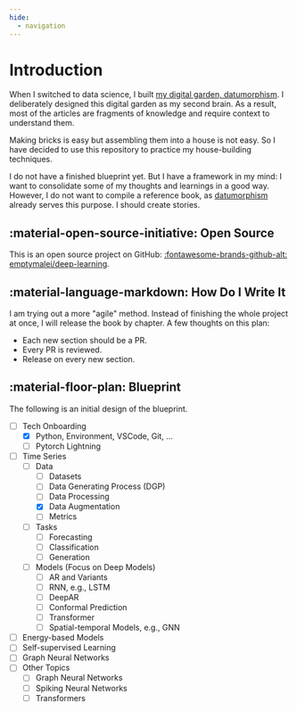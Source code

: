 ```yaml
---
hide:
  - navigation
---
```

# Introduction


When I switched to data science, I built [my digital garden, datumorphism](https://datumorphism.leima.is/). I deliberately designed this digital garden as my second brain. As a result, most of the articles are fragments of knowledge and require context to understand them.

Making bricks is easy but assembling them into a house is not easy. So I have decided to use this repository to practice my house-building techniques.

I do not have a finished blueprint yet. But I have a framework in my mind: I want to consolidate some of my thoughts and learnings in a good way. However, I do not want to compile a reference book, as [datumorphism](https://datumorphism.leima.is/) already serves this purpose. I should create stories.

## :material-open-source-initiative: Open Source

This is an open source project on GitHub: [:fontawesome-brands-github-alt: emptymalei/deep-learning](https://github.com/emptymalei/deep-learning).


## :material-language-markdown: How Do I Write It

I am trying out a more "agile" method. Instead of finishing the whole project at once, I will release the book by chapter. A few thoughts on this plan:

- Each new section should be a PR.
- Every PR is reviewed.
- Release on every new section.


## :material-floor-plan: Blueprint

The following is an initial design of the blueprint.

- [ ] Tech Onboarding
    - [x] Python, Environment, VSCode, Git, ...
    - [ ] Pytorch Lightning
- [ ] Time Series
    - [ ] Data
        - [ ] Datasets
        - [ ] Data Generating Process (DGP)
        - [ ] Data Processing
        - [x] Data Augmentation
        - [ ] Metrics
    - [ ] Tasks
        - [ ] Forecasting
        - [ ] Classification
        - [ ] Generation
    - [ ] Models (Focus on Deep Models)
        - [ ] AR and Variants
        - [ ] RNN, e.g., LSTM
        - [ ] DeepAR
        - [ ] Conformal Prediction
        - [ ] Transformer
        - [ ] Spatial-temporal Models, e.g., GNN
- [ ] Energy-based Models
- [ ] Self-supervised Learning
- [ ] Graph Neural Networks
- [ ] Other Topics
    - [ ] Graph Neural Networks
    - [ ] Spiking Neural Networks
    - [ ] Transformers

